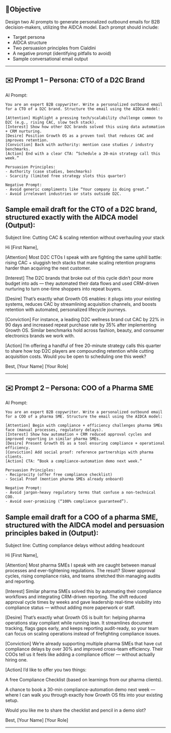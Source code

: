 ## 🎯Objective
Design two AI prompts to generate personalized outbound emails for B2B decision-makers, utilizing the AIDCA model. Each prompt should include:

*   Target persona
*   AIDCA structure
*   Two persuasion principles from Cialdini
*   A negative prompt (identifying pitfalls to avoid)
*   Sample conversational email output
---

## ✉️ Prompt 1 – Persona: CTO of a D2C Brand
AI Prompt:
```
You are an expert B2B copywriter. Write a personalized outbound email for a CTO of a D2C brand. Structure the email using the AIDCA model:

[Attention] Highlight a pressing tech/scalability challenge common to D2C (e.g., rising CAC, slow tech stack).  
[Interest] Show how other D2C brands solved this using data automation + CRM nurturing.  
[Desire] Position Growth OS as a proven tool that reduces CAC and improves retention.  
[Conviction] Back with authority: mention case studies / industry benchmarks.  
[Action] End with a clear CTA: “Schedule a 20-min strategy call this week.”

Persuasion Principles:  
- Authority (case studies, benchmarks)  
- Scarcity (limited free strategy slots this quarter)  

Negative Prompt:  
- Avoid generic compliments like “Your company is doing great.”  
- Avoid irrelevant industries or stats outside D2C.  
```
## Sample email draft for the CTO of a D2C brand, structured exactly with the AIDCA model (Output):
Subject line: Cutting CAC & scaling retention without overhauling your stack

Hi [First Name],

[Attention]
Most D2C CTOs I speak with are fighting the same uphill battle: rising CAC + sluggish tech stacks that make scaling retention programs harder than acquiring the next customer.

[Interest]
The D2C brands that broke out of this cycle didn’t pour more budget into ads — they automated their data flows and used CRM-driven nurturing to turn one-time shoppers into repeat buyers.

[Desire]
That’s exactly what Growth OS enables: it plugs into your existing systems, reduces CAC by streamlining acquisition channels, and boosts retention with automated, personalized lifecycle journeys.

[Conviction]
For instance, a leading D2C wellness brand cut CAC by 22% in 90 days and increased repeat purchase rate by 35% after implementing Growth OS. Similar benchmarks hold across fashion, beauty, and consumer electronics brands we work with.

[Action]
I’m offering a handful of free 20-minute strategy calls this quarter to share how top D2C players are compounding retention while cutting acquisition costs.
Would you be open to scheduling one this week?

Best,
[Your Name]
[Your Role]

---
## ✉️ Prompt 2 – Persona: COO of a Pharma SME
AI Prompt:
```
You are an expert B2B copywriter. Write a personalized outbound email for a COO of a pharma SME. Structure the email using the AIDCA model:

[Attention] Begin with compliance + efficiency challenges pharma SMEs face (manual processes, regulatory delays).  
[Interest] Show how automation + CRM reduced approval cycles and improved reporting in similar pharma SMEs.  
[Desire] Present Growth OS as a tool ensuring compliance + operational efficiency.  
[Conviction] Add social proof: reference partnerships with pharma clients.  
[Action] CTA: “Book a compliance-automation demo next week.”

Persuasion Principles:  
- Reciprocity (offer free compliance checklist)  
- Social Proof (mention pharma SMEs already onboard)  

Negative Prompt:  
- Avoid jargon-heavy regulatory terms that confuse a non-technical COO.  
- Avoid over-promising (“100% compliance guaranteed”).  
```
## Sample email draft for a COO of a pharma SME, structured with the AIDCA model and persuasion principles baked in (Output):
Subject line: Cutting compliance delays without adding headcount

Hi [First Name],

[Attention]
Most pharma SMEs I speak with are caught between manual processes and ever-tightening regulations. The result? Slower approval cycles, rising compliance risks, and teams stretched thin managing audits and reporting.

[Interest]
Similar pharma SMEs solved this by automating their compliance workflows and integrating CRM-driven reporting. The shift reduced approval cycle times by weeks and gave leadership real-time visibility into compliance status — without adding more paperwork or staff.

[Desire]
That’s exactly what Growth OS is built for: helping pharma operations stay compliant while running lean. It streamlines document tracking, flags gaps early, and keeps reporting audit-ready, so your team can focus on scaling operations instead of firefighting compliance issues.

[Conviction]
We’re already supporting multiple pharma SMEs that have cut compliance delays by over 30% and improved cross-team efficiency. Their COOs tell us it feels like adding a compliance officer — without actually hiring one.

[Action]
I’d like to offer you two things:

A free Compliance Checklist (based on learnings from our pharma clients).

A chance to book a 30-min compliance-automation demo next week — where I can walk you through exactly how Growth OS fits into your existing setup.

Would you like me to share the checklist and pencil in a demo slot?

Best,
[Your Name]
[Your Role]

---
